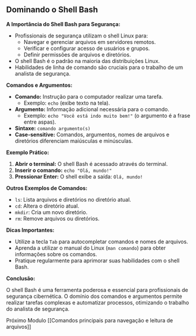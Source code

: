## Dominando o Shell Bash

**A Importância do Shell Bash para Segurança:**

- Profissionais de segurança utilizam o shell Linux para:
    - Navegar e gerenciar arquivos em servidores remotos.
    - Verificar e configurar acesso de usuários e grupos.
    - Definir permissões de arquivos e diretórios.
- O shell Bash é o padrão na maioria das distribuições Linux.
- Habilidades de linha de comando são cruciais para o trabalho de um analista de segurança.

**Comandos e Argumentos:**

- **Comando:** Instrução para o computador realizar uma tarefa.
    - Exemplo: `echo` (exibe texto na tela).
- **Argumento:** Informação adicional necessária para o comando.
    - Exemplo: `echo "Você está indo muito bem!"` (o argumento é a frase entre aspas).
- **Sintaxe:** `comando argumento(s)`
- **Case-sensitive:** Comandos, argumentos, nomes de arquivos e diretórios diferenciam maiúsculas e minúsculas.

**Exemplo Prático:**

1. **Abrir o terminal:** O shell Bash é acessado através do terminal.
2. **Inserir o comando:** `echo "Olá, mundo!"`
3. **Pressionar Enter:** O shell exibe a saída: `Olá, mundo!`

**Outros Exemplos de Comandos:**

- `ls`: Lista arquivos e diretórios no diretório atual.
- `cd`: Altera o diretório atual.
- `mkdir`: Cria um novo diretório.
- `rm`: Remove arquivos ou diretórios.

**Dicas Importantes:**

- Utilize a tecla `Tab` para autocompletar comandos e nomes de arquivos.
- Aprenda a utilizar o manual do Linux (`man comando`) para obter informações sobre os comandos.
- Pratique regularmente para aprimorar suas habilidades com o shell Bash.

**Conclusão:**

O shell Bash é uma ferramenta poderosa e essencial para profissionais de segurança cibernética. O domínio dos comandos e argumentos permite realizar tarefas complexas e automatizar processos, otimizando o trabalho do analista de segurança.

Próximo Modulo [[Comandos principais para navegação e leitura de arquivos]]
